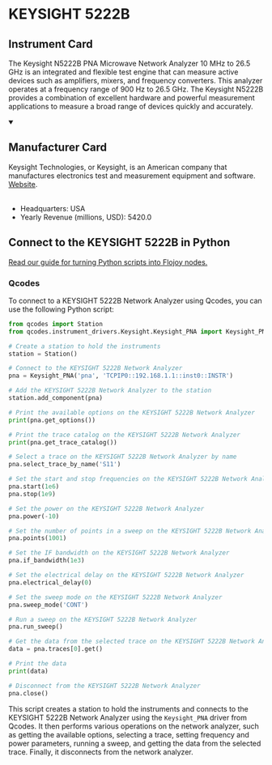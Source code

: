 
# KEYSIGHT 5222B

## Instrument Card

The Keysight N5222B PNA Microwave Network Analyzer 10 MHz to 26.5 GHz is an integrated and flexible test engine that can measure active devices such as amplifiers, mixers, and frequency converters. This analyzer operates at a frequency range of 900 Hz to 26.5 GHz. The Keysight N5222B provides a combination of excellent hardware and powerful measurement applications to measure a broad range of devices quickly and accurately.

<details open>
<summary><h2>Manufacturer Card</h2></summary>
Keysight Technologies, or Keysight, is an American company that manufactures electronics test and measurement equipment and software. <a href=https://www.keysight.com/us/en/home.html>Website</a>.
<br><br>
<ul>
  <li>Headquarters: USA</li>
  <li>Yearly Revenue (millions, USD): 5420.0</li>
</ul>
</details>

## Connect to the KEYSIGHT 5222B in Python

[Read our guide for turning Python scripts into Flojoy nodes.](https://docs.flojoy.ai/custom-nodes/creating-custom-node/)


### Qcodes

To connect to a KEYSIGHT 5222B Network Analyzer using Qcodes, you can use the following Python script:

```python
from qcodes import Station
from qcodes.instrument_drivers.Keysight.Keysight_PNA import Keysight_PNA

# Create a station to hold the instruments
station = Station()

# Connect to the KEYSIGHT 5222B Network Analyzer
pna = Keysight_PNA('pna', 'TCPIP0::192.168.1.1::inst0::INSTR')

# Add the KEYSIGHT 5222B Network Analyzer to the station
station.add_component(pna)

# Print the available options on the KEYSIGHT 5222B Network Analyzer
print(pna.get_options())

# Print the trace catalog on the KEYSIGHT 5222B Network Analyzer
print(pna.get_trace_catalog())

# Select a trace on the KEYSIGHT 5222B Network Analyzer by name
pna.select_trace_by_name('S11')

# Set the start and stop frequencies on the KEYSIGHT 5222B Network Analyzer
pna.start(1e6)
pna.stop(1e9)

# Set the power on the KEYSIGHT 5222B Network Analyzer
pna.power(-10)

# Set the number of points in a sweep on the KEYSIGHT 5222B Network Analyzer
pna.points(1001)

# Set the IF bandwidth on the KEYSIGHT 5222B Network Analyzer
pna.if_bandwidth(1e3)

# Set the electrical delay on the KEYSIGHT 5222B Network Analyzer
pna.electrical_delay(0)

# Set the sweep mode on the KEYSIGHT 5222B Network Analyzer
pna.sweep_mode('CONT')

# Run a sweep on the KEYSIGHT 5222B Network Analyzer
pna.run_sweep()

# Get the data from the selected trace on the KEYSIGHT 5222B Network Analyzer
data = pna.traces[0].get()

# Print the data
print(data)

# Disconnect from the KEYSIGHT 5222B Network Analyzer
pna.close()
```

This script creates a station to hold the instruments and connects to the KEYSIGHT 5222B Network Analyzer using the `Keysight_PNA` driver from Qcodes. It then performs various operations on the network analyzer, such as getting the available options, selecting a trace, setting frequency and power parameters, running a sweep, and getting the data from the selected trace. Finally, it disconnects from the network analyzer.

